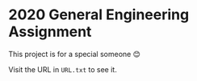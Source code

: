 # 2020 General Engineering Assignment

This project is for a special someone :blush:

Visit the URL in `URL.txt` to see it.
